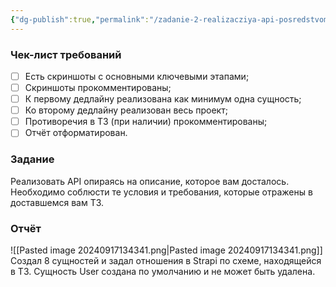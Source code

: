 ```yaml
---
{"dg-publish":true,"permalink":"/zadanie-2-realizacziya-api-posredstvom-strapi/","noteIcon":""}
---
```



### Чек-лист требований

- [ ]  Есть скриншоты с основными ключевыми этапами;
- [ ]  Скриншоты прокомментированы;
- [ ]  К первому дедлайну реализована как минимум одна сущность;
- [ ]  Ко второму дедлайну реализован весь проект;
- [ ]  Противоречия в ТЗ (при наличии) прокомментированы;
- [ ]  Отчёт отформатирован.

### Задание

Реализовать API опираясь на описание, которое вам досталось. Необходимо соблюсти те условия и требования, которые отражены в доставшемся вам ТЗ.
### Отчёт
![[Pasted image 20240917134341.png\|Pasted image 20240917134341.png]]
Создал 8 сущностей и задал отношения в Strapi по схеме, находящейся в ТЗ. Сущность User создана по умолчанию и не может быть удалена.
